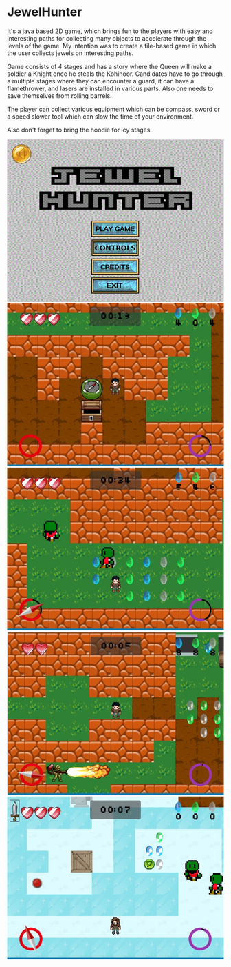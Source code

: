# JewelHunter
It's a java based 2D game, which brings fun to the players with easy and interesting paths for collecting many objects to accelerate through the levels of the game. My intention was to create a tile-based game in which the user collects jewels on interesting paths.

Game consists of 4 stages and has a story where the Queen will make a soldier a Knight once he steals the Kohinoor. Candidates have to go through a multiple stages where they can encounter a guard, it can have a flamethrower, and lasers are installed in various parts. Also one needs to save themselves from rolling barrels.

The player can collect various equipment which can be compass, sword or a speed slower tool which can slow the time of your environment.

Also don't forget to bring the hoodie for icy stages.

![Game Image 1](misc/1.jpg)
![Game Image 2](misc/2.jpg)
![Game Image 3](misc/3.jpg)
![Game Image 4](misc/4.jpg)
![Game Image 5](misc/5.jpg)
